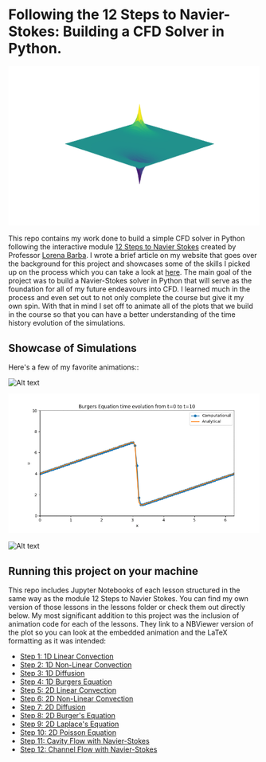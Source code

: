 # Following the 12 Steps to Navier-Stokes: Building a CFD Solver in Python.

![Alt text](/images/poisson.png "Poisson's Equation in 2D. As seen in Step 10.")

This repo contains my work done to build a simple CFD solver in Python following the interactive module [12 Steps to Navier Stokes](https://github.com/barbagroup/CFDPython) created by Professor [Lorena Barba](http://lorenabarba.com/). I wrote a brief article on my website that goes over the background for this project and showcases some of the skills I picked up on the process which you can take a look at [here](http://www.aortiz.me/portfolio/4_project/). The main goal of the project was to build a Navier-Stokes solver in Python that will serve as the foundation for all of my future endeavours into CFD. I learned much in the process and even set out to not only complete the course but give it my own spin. With that in mind I set off to animate all of the plots that we build in the course so that you can have a better understanding of the time history evolution of the simulations.

## Showcase of Simulations

Here's a few of my favorite animations::

![Alt text](/gifs/NSCavityLid2.gif "2D Cavity Flow")

![Alt text](/gifs/1dBurgers.gif "1D Burgers Equation")

![Alt text](/gifs/2dDiff.gif "2D Diffusion")

## Running this project on your machine

This repo includes Jupyter Notebooks of each lesson structured in the same way as the module 12 Steps to Navier Stokes. You can find my own version of those lessons in the lessons folder or check them out directly below. My most significant addition to this project was the inclusion of animation code for each of the lessons. They link to a NBViewer version of the plot so you can look at the embedded animation and the LaTeX formatting as it was intended:


* [Step 1: 1D Linear Convection](https://nbviewer.jupyter.org/github/Angelo1211/CFDPython/blob/master/Lessons/S01_1D_Linear_Convection.ipynb)
* [Step 2: 1D Non-Linear Convection](https://nbviewer.jupyter.org/github/Angelo1211/CFDPython/blob/master/Lessons/S02_Non-linear_convection.ipynb)
* [Step 3: 1D Diffusion](https://nbviewer.jupyter.org/github/Angelo1211/CFDPython/blob/master/Lessons/S03_1D_Diffusion_Equation.ipynb)
* [Step 4: 1D Burgers Equation](https://nbviewer.jupyter.org/github/Angelo1211/CFDPython/blob/master/Lessons/S04_Burgers_EQ.ipynb)
* [Step 5: 2D Linear Convection](https://nbviewer.jupyter.org/github/Angelo1211/CFDPython/blob/master/Lessons/S05_2D_Linear_Convection.ipynb)
* [Step 6: 2D Non-Linear Convection](https://nbviewer.jupyter.org/github/Angelo1211/CFDPython/blob/master/Lessons/S06_2D_Nonlinear_Convection.ipynb)
* [Step 7: 2D Diffusion](https://nbviewer.jupyter.org/github/Angelo1211/CFDPython/blob/master/Lessons/S07_2D_Diffusion.ipynb)
* [Step 8: 2D Burger's Equation](https://nbviewer.jupyter.org/github/Angelo1211/CFDPython/blob/master/Lessons/S08_2D_Burgers_EQ.ipynb)
* [Step 9: 2D Laplace's Equation](https://nbviewer.jupyter.org/github/Angelo1211/CFDPython/blob/master/Lessons/S09_2D_Laplace_Equations.ipynb)
* [Step 10: 2D Poisson Equation](https://nbviewer.jupyter.org/github/Angelo1211/CFDPython/blob/master/Lessons/S10_2D_Poisson_Eq.ipynb)
* [Step 11: Cavity Flow with Navier-Stokes](https://nbviewer.jupyter.org/github/Angelo1211/CFDPython/blob/master/Lessons/S11_Cavity_Flow_W_NS.ipynb)
* [Step 12: Channel Flow with Navier-Stokes](https://nbviewer.jupyter.org/github/Angelo1211/CFDPython/blob/master/Lessons/S12_Channel_Flow_W_NS.ipynb)
```





